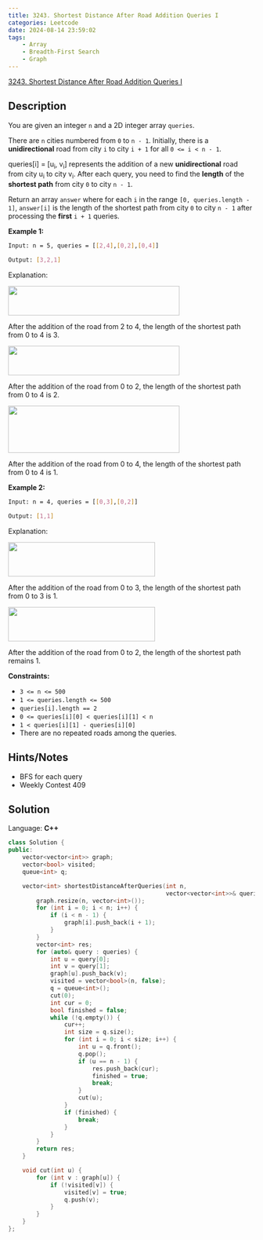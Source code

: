 ```yaml
---
title: 3243. Shortest Distance After Road Addition Queries I
categories: Leetcode
date: 2024-08-14 23:59:02
tags:
    - Array
    - Breadth-First Search
    - Graph
---
```


[3243. Shortest Distance After Road Addition Queries I](https://leetcode.com/problems/shortest-distance-after-road-addition-queries-i/description/)

## Description

You are given an integer `n` and a 2D integer array `queries`.

There are `n` cities numbered from `0` to `n - 1`. Initially, there is a **unidirectional**  road from city `i` to city `i + 1` for all `0 <= i < n - 1`.

queries[i] = [u<sub>i</sub>, v<sub>i</sub>] represents the addition of a new **unidirectional**  road from city u<sub>i</sub> to city v<sub>i</sub>. After each query, you need to find the **length**  of the **shortest path**  from city `0` to city `n - 1`.

Return an array `answer` where for each `i` in the range `[0, queries.length - 1]`, `answer[i]` is the length of the shortest path from city `0` to city `n - 1` after processing the **first** `i + 1` queries.

**Example 1:**

```bash
Input: n = 5, queries = [[2,4],[0,2],[0,4]]

Output: [3,2,1]
```

Explanation:

<img alt="" src="https://assets.leetcode.com/uploads/2024/06/28/image8.jpg" style="width: 350px; height: 60px;">

After the addition of the road from 2 to 4, the length of the shortest path from 0 to 4 is 3.

<img alt="" src="https://assets.leetcode.com/uploads/2024/06/28/image9.jpg" style="width: 350px; height: 60px;">

After the addition of the road from 0 to 2, the length of the shortest path from 0 to 4 is 2.

<img alt="" src="https://assets.leetcode.com/uploads/2024/06/28/image10.jpg" style="width: 350px; height: 96px;">

After the addition of the road from 0 to 4, the length of the shortest path from 0 to 4 is 1.

**Example 2:**

```bash
Input: n = 4, queries = [[0,3],[0,2]]

Output: [1,1]
```

Explanation:

<img alt="" src="https://assets.leetcode.com/uploads/2024/06/28/image11.jpg" style="width: 300px; height: 70px;">

After the addition of the road from 0 to 3, the length of the shortest path from 0 to 3 is 1.

<img alt="" src="https://assets.leetcode.com/uploads/2024/06/28/image12.jpg" style="width: 300px; height: 70px;">

After the addition of the road from 0 to 2, the length of the shortest path remains 1.

**Constraints:**

- `3 <= n <= 500`
- `1 <= queries.length <= 500`
- `queries[i].length == 2`
- `0 <= queries[i][0] < queries[i][1] < n`
- `1 < queries[i][1] - queries[i][0]`
- There are no repeated roads among the queries.

## Hints/Notes

- BFS for each query
- Weekly Contest 409

## Solution

Language: **C++**

```C++
class Solution {
public:
    vector<vector<int>> graph;
    vector<bool> visited;
    queue<int> q;

    vector<int> shortestDistanceAfterQueries(int n,
                                             vector<vector<int>>& queries) {
        graph.resize(n, vector<int>());
        for (int i = 0; i < n; i++) {
            if (i < n - 1) {
                graph[i].push_back(i + 1);
            }
        }
        vector<int> res;
        for (auto& query : queries) {
            int u = query[0];
            int v = query[1];
            graph[u].push_back(v);
            visited = vector<bool>(n, false);
            q = queue<int>();
            cut(0);
            int cur = 0;
            bool finished = false;
            while (!q.empty()) {
                cur++;
                int size = q.size();
                for (int i = 0; i < size; i++) {
                    int u = q.front();
                    q.pop();
                    if (u == n - 1) {
                        res.push_back(cur);
                        finished = true;
                        break;
                    }
                    cut(u);
                }
                if (finished) {
                    break;
                }
            }
        }
        return res;
    }

    void cut(int u) {
        for (int v : graph[u]) {
            if (!visited[v]) {
                visited[v] = true;
                q.push(v);
            }
        }
    }
};
```

